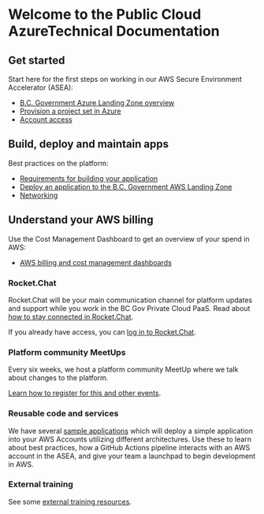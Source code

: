 # Welcome to the Public Cloud AzureTechnical Documentation

## Get started

Start here for the first steps on working in our AWS Secure Environment Accelerator (ASEA):

* [B.C. Government Azure Landing Zone overview](get-started/bc-govs-azure-landing-zone-overview.md)
* [Provision a project set in Azure](get-started/provision-a-project-set.md)
* [Account access](get-started/provision-a-project-set.md#account-access)

## Build, deploy and maintain apps

Best practices on the platform:

* [Requirements for building your application](design-build-and-deploy-an-application/requirements-for-building-your-application.md)
* [Deploy an application to the  B.C. Government AWS Landing Zone](design-build-and-deploy-an-application/deploy-an-app-to-the-aws-landing-zone.md)
* [Networking](design-build-and-deploy-an-application/networking.md)

<!--
Make sure to keep the page titles with the exact name of pages throughout the documentation

E.g "Deploy an application to the  B.C. Government AWS Landing Zone" cannot be called Build and deploy an application" as well.  This helps avoid any confusion to the user and our naming  through our public tech docs

* Maintain an application (coming soon) 
* Retire an application (coming soon) 
-->

## Understand your AWS billing

Use the Cost Management Dashboard to get an overview of your spend in AWS:

* [AWS billing and cost management dashboards](understanding-your-aws-bill/aws-billing-and-cost-management-dashboard-via-quicksight.md)

<!-- ## Training and learning

Relevant technical information about the components that make up the AWS Secure Environment Accelerator (ASEA). -->

<!-- ### Learn about the AWS Secure Environment Accelerator (ASEA) -->
<!-- * [Technical architecture](technical-architecture.md) -->
<!-- * [Networking](design-build-and-deploy-an-application/networking.md) -->

### Rocket.Chat

Rocket.Chat will be your main communication channel for platform updates and support while you work in the BC Gov Private Cloud PaaS. Read about [how to stay connected in Rocket.Chat](https://digital.gov.bc.ca/cloud/services/public/get-support/#contact).

If you already have access, you can
[log in to Rocket.Chat](https://chat.developer.gov.bc.ca).

### Platform community MeetUps

Every six weeks, we host a platform community MeetUp where we talk about changes to the platform.

[Learn how to register for this and other events](https://digital.gov.bc.ca/cloud/services/public/get-support/#contact).

### Reusable code and services

We have several [sample applications](design-build-and-deploy-an-application/deploy-an-app-to-the-aws-landing-zone.md#sample-applications) which will deploy a simple application into your AWS Accounts utilizing different architectures. Use these to learn about best practices, how a GitHub Actions pipeline interacts with an AWS account in the ASEA, and give your team a launchpad to begin development in AWS.

### External training

See some [external training resources](https://digital.gov.bc.ca/cloud/services/public/get-support/#training).

<!-- ## Get support on the platform
* [Troubleshooting and support](troubleshooting-and-support.md) -->